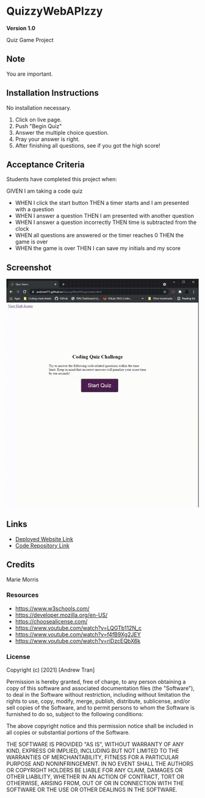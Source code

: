 # QuizzyWebAPIzzy

**Version 1.0**

Quiz Game Project


## Note 
You are important.

## Installation Instructions
No installation necessary. 
1) Click on live page.
2) Push "Begin Quiz"
3) Answer the multiple choice question.
4) Pray your answer is right.
4) After finishing all questions, see if you got the high score!



## Acceptance Criteria
Students have completed this project when:

GIVEN I am taking a code quiz
* WHEN I click the start button
THEN a timer starts and I am presented with a question
* WHEN I answer a question
THEN I am presented with another question
* WHEN I answer a question incorrectly
THEN time is subtracted from the clock
* WHEN all questions are answered or the timer reaches 0
THEN the game is over
* WHEN the game is over
THEN I can save my initials and my score




## Screenshot
![Quiz Demo](Assets\quizgamedemo.gif)


## Links
* [Deployed Website Link](https://andrewt11.github.io/QuizzyWebAPIzzy/)
* [Code Repository Link](https://github.com/AndrewT11/QuizzyWebAPIzzy)

## Credits
Marie Morris

### Resources

* https://www.w3schools.com/
* https://developer.mozilla.org/en-US/
* https://choosealicense.com/
* https://www.youtube.com/watch?v=LQGTb112N_c
* https://www.youtube.com/watch?v=f4fB9Xg2JEY
* https://www.youtube.com/watch?v=riDzcEQbX6k



### License
Copyright (c) [2021] [Andrew Tran]

Permission is hereby granted, free of charge, to any person obtaining a copy
of this software and associated documentation files (the "Software"), to deal
in the Software without restriction, including without limitation the rights
to use, copy, modify, merge, publish, distribute, sublicense, and/or sell
copies of the Software, and to permit persons to whom the Software is
furnished to do so, subject to the following conditions:

The above copyright notice and this permission notice shall be included in all
copies or substantial portions of the Software.

THE SOFTWARE IS PROVIDED "AS IS", WITHOUT WARRANTY OF ANY KIND, EXPRESS OR
IMPLIED, INCLUDING BUT NOT LIMITED TO THE WARRANTIES OF MERCHANTABILITY,
FITNESS FOR A PARTICULAR PURPOSE AND NONINFRINGEMENT. IN NO EVENT SHALL THE
AUTHORS OR COPYRIGHT HOLDERS BE LIABLE FOR ANY CLAIM, DAMAGES OR OTHER
LIABILITY, WHETHER IN AN ACTION OF CONTRACT, TORT OR OTHERWISE, ARISING FROM,
OUT OF OR IN CONNECTION WITH THE SOFTWARE OR THE USE OR OTHER DEALINGS IN THE
SOFTWARE.
